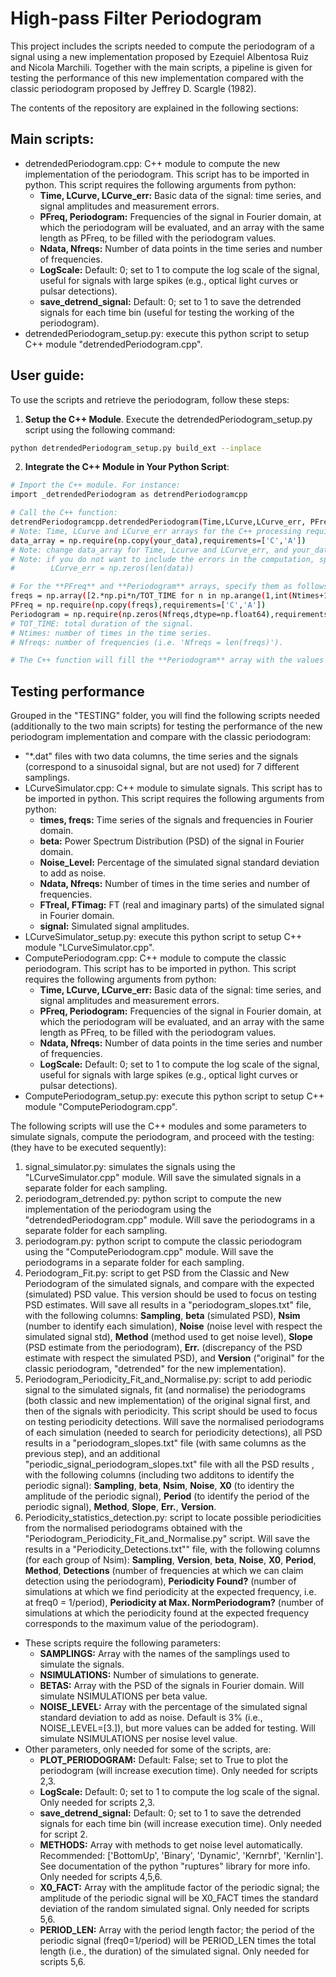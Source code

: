 # High-pass Filter Periodogram

This project includes the scripts needed to compute the periodogram of a signal using a new implementation proposed by Ezequiel Albentosa Ruiz and Nicola Marchili. Together with the main scripts, a pipeline is given for testing the performance of this new implementation compared with the classic periodogram proposed by Jeffrey D. Scargle (1982).

The contents of the repository are explained in the following sections:

## Main scripts:
- detrendedPeriodogram.cpp: C++ module to compute the new implementation of the periodogram. This script has to be imported in python. This script requires the following arguments from python:
  - **Time, LCurve, LCurve_err:** Basic data of the signal: time series, and signal amplitudes and measurement errors.
  - **PFreq, Periodogram:** Frequencies of the signal in Fourier domain, at which the periodogram will be evaluated, and an array with the same length as PFreq, to be filled with the periodogram values.
  - **Ndata, Nfreqs:** Number of data points in the time series and number of frequencies.
  - **LogScale:** Default: 0; set to 1 to compute the log scale of the signal, useful for signals with large spikes (e.g., optical light curves or pulsar detections).
  - **save_detrend_signal:** Default: 0; set to 1 to save the detrended signals for each time bin (useful for testing the working of the periodogram).
- detrendedPeriodogram_setup.py: execute this python script to setup C++ module "detrendedPeriodogram.cpp".

## User guide:
To use the scripts and retrieve the periodogram, follow these steps:
1. **Setup the C++ Module**. Execute the detrendedPeriodogram_setup.py script using the following command:
```sh
python detrendedPeriodogram_setup.py build_ext --inplace
``` 
2. **Integrate the C++ Module in Your Python Script**:
```sh
# Import the C++ module. For instance:
import _detrendedPeriodogram as detrendPeriodogramcpp

# Call the C++ function:
detrendPeriodogramcpp.detrendedPeriodogram(Time,LCurve,LCurve_err, PFreq,Periodogram, Ndata,Nfreqs, LogScale, save_detrend_signal)
# Note: Time, LCurve and LCurve_err arrays for the C++ processing require a copy of the numpy arrays. For each of these arrays, use:
data_array = np.require(np.copy(your_data),requirements=['C','A'])
# Note: change data_array for Time, Lcurve and LCurve_err, and your_data with your times, lcurves and errors.
# Note: if you do not want to include the errors in the computation, specify:
#        LCurve_err = np.zeros(len(data))

# For the **PFreq** and **Periodogram** arrays, specify them as follows:
freqs = np.array([2.*np.pi*n/TOT_TIME for n in np.arange(1,int(Ntimes+1)/2))])
PFreq = np.require(np.copy(freqs),requirements=['C','A'])
Periodogram = np.require(np.zeros(Nfreqs,dtype=np.float64),requirements=['C','A'])
# TOT_TIME: total duration of the signal.
# Ntimes: number of times in the time series.
# Nfreqs: number of frequencies (i.e. 'Nfreqs = len(freqs)').

# The C++ function will fill the **Periodogram** array with the values of the periodogram evaluated at the frequencies in PFreq.
``` 

## Testing performance
Grouped in the "TESTING" folder, you will find the following scripts needed (additionally to the two main scripts) for testing the performance of the new periodogram implementation and compare with the classic periodogram:
- "*.dat" files with two data columns, the time series and the signals (correspond to a sinusoidal signal, but are not used) for 7 different samplings. 
- LCurveSimulator.cpp: C++ module to simulate signals. This script has to be imported in python. This script requires the following arguments from python:
  - **times, freqs:** Time series of the signals and frequencies in Fourier domain.
  - **beta:** Power Spectrum Distribution (PSD) of the signal in Fourier domain.
  - **Noise_Level:** Percentage of the simulated signal standard deviation to add as noise.
  - **Ndata, Nfreqs:** Number of times in the time series and number of frequencies.
  - **FTreal, FTimag:** FT (real and imaginary parts) of the simulated signal in Fourier domain.
  - **signal:** Simulated signal amplitudes.
- LCurveSimulator_setup.py: execute this python script to setup C++ module "LCurveSimulator.cpp".
- ComputePeriodogram.cpp: C++ module to compute the classic periodogram. This script has to be imported in python. This script requires the following arguments from python:
  - **Time, LCurve, LCurve_err:** Basic data of the signal: time series, and signal amplitudes and measurement errors.
  - **PFreq, Periodogram:** Frequencies of the signal in Fourier domain, at which the periodogram will be evaluated, and an array with the same length as PFreq, to be filled with the periodogram values.
  - **Ndata, Nfreqs:** Number of data points in the time series and number of frequencies.
  - **LogScale:** Default: 0; set to 1 to compute the log scale of the signal, useful for signals with large spikes (e.g., optical light curves or pulsar detections).
- ComputePeriodogram_setup.py: execute this python script to setup C++ module "ComputePeriodogram.cpp".

The following scripts will use the C++ modules and some parameters to simulate signals, compute the periodogram, and proceed with the testing: (they have to be executed sequently):
1. signal_simulator.py: simulates the signals using the "LCurveSimulator.cpp" module. Will save the simulated signals in a separate folder for each sampling.
2. periodogram_detrended.py: python script to compute the new implementation of the periodogram using the "detrendedPeriodogram.cpp" module. Will save the periodograms in a separate folder for each sampling.
3. periodogram.py: python script to compute the classic periodogram using the "ComputePeriodogram.cpp" module. Will save the periodograms in a separate folder for each sampling.
4. Periodogram_Fit.py: script to get PSD from the Classic and New Periodogram of the simulated signals, and compare with the expected (simulated) PSD value. This version should be used to focus on testing PSD estimates. Will save all results in a "periodogram_slopes.txt" file, with the following columns: **Sampling**, **beta** (simulated PSD), **Nsim** (number to identify each simulation), **Noise** (noise level with respect the simulated signal std), **Method** (method used to get noise level), **Slope** (PSD estimate from the periodogram), **Err.** (discrepancy of the PSD estimate with respect the simulated PSD), and **Version** ("original" for the classic periodogram, "detrended" for the new implementation).
5. Periodogram_Periodicity_Fit_and_Normalise.py: script to add periodic signal to the simulated signals, fit (and normalise) the periodograms (both classic and new implementation) of the original signal first, and then of the signals with periodicity. This script should be used to focus on testing periodicity detections. Will save the normalised periodograms of each simulation (needed to search for periodicity detections), all PSD results in a "periodogram_slopes.txt" file (with same columns as the previous step), and an additional "periodic_signal_periodogram_slopes.txt" file with all the PSD results , with the following columns (including two additons to identify the periodic signal): **Sampling**, **beta**, **Nsim**, **Noise**, **X0** (to identiry the amplitude of the periodic signal), **Period** (to identify the period of the periodic signal), **Method**, **Slope**, **Err.**, **Version**.
6. Periodicity_statistics_detection.py: script to locate possible periodicities from the normalised periodograms obtained with the "Periodogram_Periodicity_Fit_and_Normalise.py" script. Will save the results in a "Periodicity_Detections.txt"" file, with the following columns (for each group of Nsim): **Sampling**, **Version**, **beta**, **Noise**, **X0**, **Period**, **Method**, **Detections** (number of frequencies at which we can claim detection using the periodogram), **Periodicity Found?** (number of simulations at which we find periodicity at the expected frequency, i.e. at freq0 = 1/period), **Periodicity at Max. NormPeriodogram?** (number of simulations at which the periodicity found at the expected frequency corresponds to the maximum value of the periodogram).
- These scripts require the following parameters:
  - **SAMPLINGS:** Array with the names of the samplings used to simulate the signals.
  - **NSIMULATIONS:** Number of simulations to generate.
  - **BETAS:** Array with the PSD of the signals in Fourier domain. Will simulate NSIMULATIONS per beta value.
  - **NOISE_LEVEL:** Array with the percentage of the simulated signal standard deviation to add as noise. Default is 3% (i.e., NOISE_LEVEL=[3.]), but more values can be added for testing. Will simulate NSIMULATIONS per nosise level value.
- Other parameters, only needed for some of the scripts, are:
  - **PLOT_PERIODOGRAM:** Default: False; set to True to plot the periodogram (will increase execution time). Only needed for scripts 2,3.
  - **LogScale:** Default: 0; set to 1 to compute the log scale of the signal. Only needed for scripts 2,3.
  - **save_detrend_signal:** Default: 0; set to 1 to save the detrended signals for each time bin (will increase execution time). Only needed for script 2.
  - **METHODS:** Array with methods to get noise level automatically. Recommended: ['BottomUp', 'Binary', 'Dynamic', 'Kernrbf', 'Kernlin']. See documentation of the python "ruptures" library for more info. Only needed for scripts 4,5,6.
  - **X0_FACT:** Array with the amplitude factor of the periodic signal; the amplitude of the periodic signal will be X0_FACT times the standard deviation of the random simulated signal. Only needed for scripts 5,6.
  - **PERIOD_LEN:** Array with the period length factor; the period of the periodic signal (freq0=1/period) will be PERIOD_LEN times the total length (i.e., the duration) of the simulated signal. Only needed for scripts 5,6.
